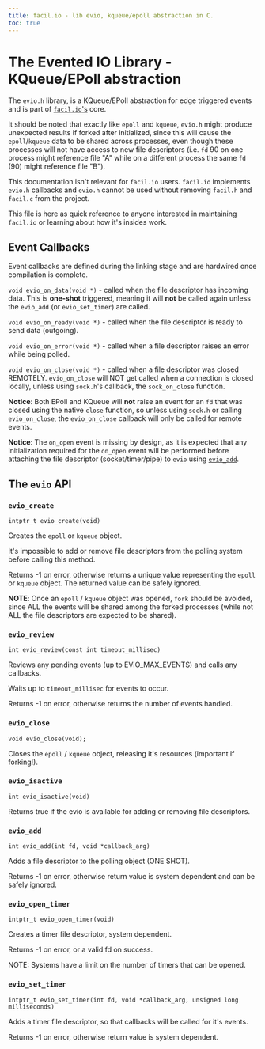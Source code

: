 ```yaml
---
title: facil.io - lib evio, kqueue/epoll abstraction in C.
toc: true
---
```

# The Evented IO Library - KQueue/EPoll abstraction

The `evio.h` library, is a KQueue/EPoll abstraction for edge triggered events and is part of [`facil.io`'s](./facil.md) core.

It should be noted that exactly like `epoll` and `kqueue`, `evio.h` might produce unexpected results if forked after initialized, since this will cause the `epoll`/`kqueue` data to be shared across processes, even though these processes will not have access to new file descriptors (i.e. `fd` 90 on one process might reference file "A" while on a different process the same `fd` (90) might reference file "B").

This documentation isn't relevant for `facil.io` users. `facil.io` implements `evio.h` callbacks and `evio.h` cannot be used without removing `facil.h` and `facil.c` from the project.

This file is here as quick reference to anyone interested in maintaining `facil.io` or learning about how it's insides work.

## Event Callbacks

Event callbacks are defined during the linking stage and are hardwired once compilation is complete.

`void evio_on_data(void *)` - called when the file descriptor has incoming data. This is **one-shot** triggered, meaning it will **not** be called again unless the `evio_add` (or `evio_set_timer`) are called.

`void evio_on_ready(void *)` - called when the file descriptor is ready to send data (outgoing).

`void evio_on_error(void *)` - called when a file descriptor raises an error while being polled.

`void evio_on_close(void *)` - called when a file descriptor was closed REMOTELY. `evio_on_close` will NOT get called when a connection is closed locally, unless using `sock.h`'s callback, the `sock_on_close` function.

**Notice**: Both EPoll and KQueue will **not** raise an event for an `fd` that was closed using the native `close` function, so unless using `sock.h` or calling `evio_on_close`, the `evio_on_close` callback will only be called for remote events.

**Notice**: The `on_open` event is missing by design, as it is expected that any initialization required for the `on_open` event will be performed before attaching the file descriptor (socket/timer/pipe) to `evio` using [`evio_add`]().

## The `evio` API


### `evio_create`

`intptr_t evio_create(void)`

Creates the `epoll` or `kqueue` object.

It's impossible to add or remove file descriptors from the polling system before
calling this method.

Returns -1 on error, otherwise returns a unique value representing the `epoll`
or `kqueue` object. The returned value can be safely ignored.

**NOTE**: Once an `epoll` / `kqueue` object was opened, `fork` should be avoided,
since ALL the events will be shared among the forked processes (while not ALL
the file descriptors are expected to be shared).

### `evio_review`

`int evio_review(const int timeout_millisec)`

Reviews any pending events (up to EVIO_MAX_EVENTS) and calls any callbacks.

Waits up to `timeout_millisec` for events to occur.

Returns -1 on error, otherwise returns the number of events handled.

### `evio_close`

`void evio_close(void);`

Closes the `epoll` / `kqueue` object, releasing it's resources (important if
forking!).

### `evio_isactive`

`int evio_isactive(void)`

Returns true if the evio is available for adding or removing file descriptors.


### `evio_add`

`int evio_add(int fd, void *callback_arg)`

Adds a file descriptor to the polling object (ONE SHOT).

Returns -1 on error, otherwise return value is system dependent and can be
safely ignored.

### `evio_open_timer`

`intptr_t evio_open_timer(void)`

Creates a timer file descriptor, system dependent.

Returns -1 on error, or a valid fd on success.

NOTE: Systems have a limit on the number of timers that can be opened.

### `evio_set_timer`

`intptr_t evio_set_timer(int fd, void *callback_arg, unsigned long milliseconds)`

Adds a timer file descriptor, so that callbacks will be called for it's events.

Returns -1 on error, otherwise return value is system dependent.
